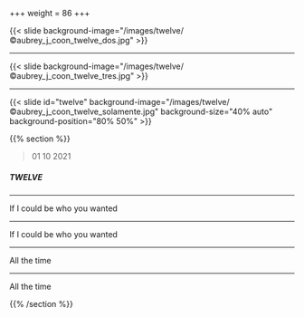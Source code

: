 +++
weight = 86
+++


{{< slide background-image="/images/twelve/©aubrey_j_coon_twelve_dos.jpg" >}}

---

{{< slide background-image="/images/twelve/©aubrey_j_coon_twelve_tres.jpg" >}}

---

{{< slide id="twelve" background-image="/images/twelve/©aubrey_j_coon_twelve_solamente.jpg" background-size="40% auto" background-position="80% 50%" >}}

{{% section %}}

> 01 10 2021

##### TWELVE

---

If I could be who you wanted

---

If I could be who you wanted

---

All the time

---

All the time

{{% /section %}}